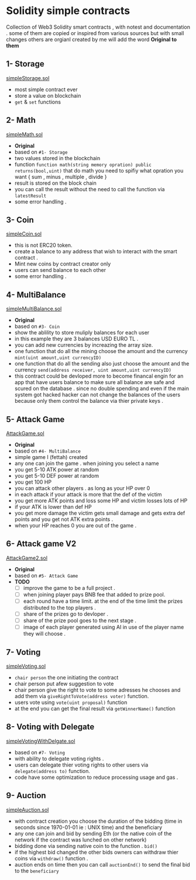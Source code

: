 # Solidity simple contracts
Collection of Web3 Solidity smart contracts , with notest and documentation .
some of them are copied or inspired from various sources but with small changes 
others are orgianl created by me will add the word **Original to them**

## 1- Storage 
[simpleStorage.sol](https://github.com/mhd-fettah/Solidity-simple-contracts/blob/main/simpleStorage.sol)
- most simple contract ever 
- store a value on blockchain 
- `get` & `set` functions 

## 2- Math
[simpleMath.sol](https://github.com/mhd-fettah/Solidity-simple-contracts/blob/main/simpleMath.sol)
- **Original**  
- based on `#1- Storage` 
- two values stored in the blockchain 
- function `function math(string memory opration) public returns(bool,uint)`
that do math you need to spifiy what opration you want { sum , minus , multiple , divide }
- result is stored on the block chain 
- you can call the result without the need to call the function via `latestResult`
- some error handling . 

## 3- Coin 
[simpleCoin.sol](https://github.com/mhd-fettah/Solidity-simple-contracts/blob/main/simpleCoin.sol)
- this is not ERC20 token.
- create a balance to any address that wish to interact with the smart contract . 
- Mint new coins by contract creator only 
- users can send balance to each other 
- some error handling .


## 4- MultiBalance
[simpleMultiBalance.sol](https://github.com/mhd-fettah/Solidity-simple-contracts/blob/main/simpleMultiBalance.sol)
- **Original** 
- based on `#3- Coin` 
- show the ablility to store muliply balances for each user 
- in this example they are 3 balances USD EURO TL .
- you can add new currencies by increazing the array size.
- one function that do all the mining choose the amount and the currency 
`mint(uint amount,uint currencyID)`
- one function that do all the sending also just choose the amount and the currency 
`send(address receiver, uint amount,uint currencyID)`
- this contract could be devloped more to become financal engin for an app that have users balance 
to make sure all balance are safe and scured on the database . since no double spending and even if the main system got hacked hacker can not change the balances of the users because only them control the balance via thier private keys . 

## 5- Attack Game
[AttackGame.sol](https://github.com/mhd-fettah/Solidity-simple-contracts/blob/main/AttackGame.sol)
- **Original** 
- based on `#4- MultiBalance ` 
- simple game I (fettah) created 
- any one can join the game . when joining you select a name 
- you get 5-10 ATK power at random 
- you get 5-10 DEF power at random
- you get 100 HP 
- you can attack other players . as long as your HP over 0
- in each attack if your attack is more that the def of the victim 
- you get more ATK points and loss some HP and victim losses lots of HP
- if your ATK is lower than def HP 
- you get more damage the victim gets small damage and gets extra def points and you get not ATK extra points . 
- when your HP reaches 0 you are out of the game .

## 6- Attack game V2
[AttackGame2.sol](https://github.com/mhd-fettah/Solidity-simple-contracts/blob/main/AttackGame2.sol)
- **Original**  
- based on `#5- Attack Game` 
- **TODO**
	- [ ] improve the game to be a full project .
	- [ ] when joining player pays BNB fee that added to prize pool.
	- [ ] each round have a time limit. at the end of the time limit the prizes distributed to the top players . 
	- [ ] share of the prizes go to devloper . 
	- [ ] share of the prize pool goes to the next stage . 
	- [ ] image of each player generated using AI in use of the player name they will choose . 

## 7- Voting 
[simpleVoting.sol](https://github.com/mhd-fettah/Solidity-simple-contracts/blob/main/simpleVoting.sol)
- `chair person` the one initiating the contract 
- chair person put afew suggestion to vote 
- chair person give the right to vote to some adresses he chooses and add them via `giveRightToVote(address voter)` function.
- users vote using `vote(uint proposal)` function
- at the end you can get the final result via `getWinnerName()` function 

## 8- Voting with Delegate 
[simpleVotingWithDelgate.sol](https://github.com/mhd-fettah/Solidity-simple-contracts/blob/main/simpleVotingWithDelgate.sol)
- based on `#7- Voting` 
- with ability to delegate voting rights .
- users can delegate thier voting rights to other users via `delegate(address to)` function.
- code have some optimization to reduce processing usage and gas .

## 9- Auction
[simpleAuction.sol](https://github.com/mhd-fettah/Solidity-simple-contracts/blob/main/simpleAuction.sol)
- with contract creation you choose the duration of the bidding (time in seconds since 1970-01-01 ie : UNIX time) and the beneficiary
- any one can join and bid by sending Eth (or the native coin of the network if the contract was lunched on other network)
- bidding done via sending native coin to the function . `bid()`
- if the highest bid changed the other bids owners can withdraw thier coins via `withdraw()` function .
- auction ends on time then you can call `auctionEnd()` to send the final bid to the `beneficiary`
